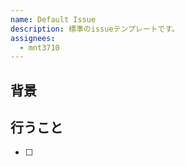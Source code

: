 ```yaml
---
name: Default Issue
description: 標準のissueテンプレートです。
assignees:
  - mnt3710
---
```

## 背景

## 行うこと
- [ ]